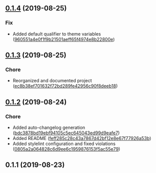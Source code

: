 ## [0.1.4](https://gitlab.com/d3d1rty/mushaka-design/compare/v0.1.3...v0.1.4) (2019-08-25)


### Fix

* Added default qualifier to theme variables ([960551a4e0f1f9b21501aeff65f4974e8b22800e](https://gitlab.com/d3d1rty/mushaka-design/commit/960551a4e0f1f9b21501aeff65f4974e8b22800e))

## [0.1.3](https://gitlab.com/d3d1rty/mushaka-design/compare/v0.1.2...v0.1.3) (2019-08-25)


### Chore

* Reorganized and documented project ([ec8b38ef701632f72bd289fe42956c90f8deeb18](https://gitlab.com/d3d1rty/mushaka-design/commit/ec8b38ef701632f72bd289fe42956c90f8deeb18))

## [0.1.2](https://gitlab.com/d3d1rty/mushaka-design/compare/v0.1.1...v0.1.2) (2019-08-24)


### Chore

* Added auto-changelog generation ([bdc3878bd19ebf94105c5ec645043ed99d9eafe7](https://gitlab.com/d3d1rty/mushaka-design/commit/bdc3878bd19ebf94105c5ec645043ed99d9eafe7))
* Added README ([feff285c28c43a7867d42bf12e8e67f77926a53b](https://gitlab.com/d3d1rty/mushaka-design/commit/feff285c28c43a7867d42bf12e8e67f77926a53b))
* Added stylelint configuration and fixed violations ([0805a2a064828c6d9ee6c1959876153f5ac55e79](https://gitlab.com/d3d1rty/mushaka-design/commit/0805a2a064828c6d9ee6c1959876153f5ac55e79))



## 0.1.1 (2019-08-23)

